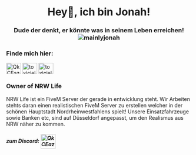 <h1 align="center">Hey👋, ich bin Jonah!</h1>
<h3 align="center">Dude der denkt, er könnte was in seinem Leben erreichen! <img src="https://komarev.com/ghpvc/?username=mainlyjonah&label=Profile%20views&color=00ff44&style=flat" alt="mainlyjonah" /></h3>


<h3 align="left">Finde mich hier:</h3>
<p align="left">
<a href="https://discord.gg/nrw" target="blank"><img align="center" src="https://raw.githubusercontent.com/rahuldkjain/github-profile-readme-generator/master/src/images/icons/Social/discord.svg" alt="QkCEazD2uq" height="30" width="40" /></a>
<a href="https://www.instagram.com/mainly.jonah._/" target="blank"><img align="center" src="https://raw.githubusercontent.com/rahuldkjain/github-profile-readme-generator/master/src/images/icons/Social/instagram.svg" alt="toxicjellytv" height="30" width="40" /></a>
<a href="https://www.youtube.com/c/itsjonah" target="blank"><img align="center" src="https://raw.githubusercontent.com/rahuldkjain/github-profile-readme-generator/master/src/images/icons/Social/youtube.svg" alt="toxicjellytv" height="30" width="40" /></a>
</p>





<h3 align="left">Owner of NRW Life</h3>
NRW Life ist ein FiveM Server der gerade in entwicklung steht.
Wir Arbeiten stehts daran einen realistischen FiveM Server zu erstellen welcher in der schönen Hauptstadt Nordrheinwestfahlens spielt!
Unsere Einsatzfahrzeuge sowie Banken etc, sind auf Düsseldorf angepasst, um den Realismus aus NRW näher zu kommen.
<h5 align="left">zum Discord: <a href="https://discord.gg/nrw" target="blank"><img align="center" src="https://cdn.discordapp.com/attachments/931580815631081524/1104405143295901736/nrw.png" alt="QkCEazD2uq" height="40" width="40" /></a></h3>
